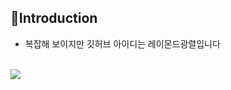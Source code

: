 
<h2>📢Introduction</h2>

<ul>
  <li>복잡해 보이지만 깃허브 아이디는 레이몬드광렬입니다</li>
</ul>
<br>

<img src='https://img.shields.io/badge/Python-3776AB?style=for-the-badge&logo=python&logoColor=white'>

<!--[![Solved.ac프로필](http://mazassumnida.wtf/api/v2/generate_badge?boj=hcc9876)](https://solved.ac/hcc9876)-->

<!--
**Raymondgwangryeol/Raymondgwangryeol** is a ✨ _special_ ✨ repository because its `README.md` (this file) appears on your GitHub profile.

Here are some ideas to get you started:

- 🔭 I’m currently working on ...
- 🌱 I’m currently learning ...
- 👯 I’m looking to collaborate on ...
- 🤔 I’m looking for help with ...
- 💬 Ask me about ...
- 📫 How to reach me: ...
- 😄 Pronouns: ...
- ⚡ Fun fact: ...
-->
